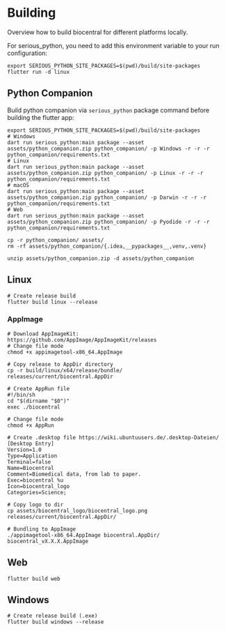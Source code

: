 # Building

Overview how to build biocentral for different platforms locally.

For serious_python, you need to add this environment variable to your run configuration:
```shell
export SERIOUS_PYTHON_SITE_PACKAGES=$(pwd)/build/site-packages
flutter run -d linux
```

## Python Companion

Build python companion via `serious_python` package command before building the flutter app:

```shell
export SERIOUS_PYTHON_SITE_PACKAGES=$(pwd)/build/site-packages
# Windows
dart run serious_python:main package --asset assets/python_companion.zip python_companion/ -p Windows -r -r -r python_companion/requirements.txt
# Linux
dart run serious_python:main package --asset assets/python_companion.zip python_companion/ -p Linux -r -r -r python_companion/requirements.txt
# macOS
dart run serious_python:main package --asset assets/python_companion.zip python_companion/ -p Darwin -r -r -r python_companion/requirements.txt
# Web
dart run serious_python:main package --asset assets/python_companion.zip python_companion/ -p Pyodide -r -r -r python_companion/requirements.txt

cp -r python_companion/ assets/
rm -rf assets/python_companion/{.idea,__pypackages__,venv,.venv}

unzip assets/python_companion.zip -d assets/python_companion
```

## Linux

```shell
# Create release build
flutter build linux --release
```

### AppImage

```shell
# Download AppImageKit: https://github.com/AppImage/AppImageKit/releases
# Change file mode
chmod +x appimagetool-x86_64.AppImage

# Copy release to AppDir directory
cp -r build/linux/x64/release/bundle/ releases/current/biocentral.AppDir

# Create AppRun file
#!/bin/sh
cd "$(dirname "$0")"
exec ./biocentral

# Change file mode
chmod +x AppRun

# Create .desktop file https://wiki.ubuntuusers.de/.desktop-Dateien/
[Desktop Entry]
Version=1.0
Type=Application
Terminal=false
Name=Biocentral
Comment=Biomedical data, from lab to paper.
Exec=biocentral %u
Icon=biocentral_logo
Categories=Science;

# Copy logo to dir
cp assets/biocentral_logo/biocentral_logo.png releases/current/biocentral.AppDir/

# Bundling to AppImage
./appimagetool-x86_64.AppImage biocentral.AppDir/ biocentral_vX.X.X.AppImage
```

## Web

```shell
flutter build web
```

## Windows

```shell
# Create release build (.exe)
flutter build windows --release
```